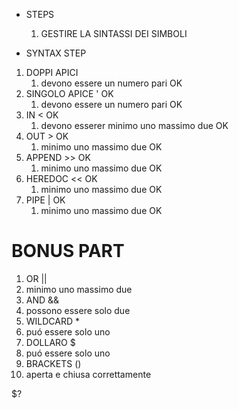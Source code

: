 
* STEPS
  1. GESTIRE LA SINTASSI DEI SIMBOLI







* SYNTAX STEP

1. DOPPI APICI 			
   1. devono essere un numero pari                                         OK
2. SINGOLO APICE 	'                                                        OK
   1. devono essere un numero pari                                         OK
3. IN 				<                                                        OK
   1. devono esserer minimo uno massimo due                                OK
4. OUT				>                                                        OK
   1. minimo uno massimo due                                               OK
5. APPEND			>>                                                       OK
   1. minimo uno massimo due                                               OK
6. HEREDOC			<<                                                       OK
   1. minimo uno massimo due                                               OK
7. PIPE				|                                                        OK
   1. minimo uno massimo due                                               OK

# BONUS PART
1.  OR				||
   1.  minimo uno massimo due
2.  AND				&&
   1.  possono essere solo due
3.  WILDCARD			*
   1. puó essere solo uno
4.  DOLLARO			$
   1.  puó essere solo uno
5.  BRACKETS		()
   1.  aperta e chiusa correttamente


$?